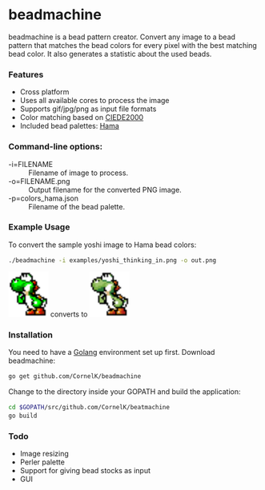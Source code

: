 # beadmachine
beadmachine is a bead pattern creator. Convert any image to a bead pattern that matches the bead colors for every pixel with the best matching bead color. It also generates a statistic about the used beads.

### Features
- Cross platform
- Uses all available cores to process the image
- Supports gif/jpg/png as input file formats
- Color matching based on [CIEDE2000](http://en.wikipedia.org/wiki/Color_difference#CIEDE2000 "")
- Included bead palettes: [Hama](http://www.hama.dk "")

### Command-line options:
<dl>
<dt>-i=FILENAME</dt>
  <dd>Filename of image to process.</dd>
<dt>-o=FILENAME.png</dt>
  <dd>Output filename for the converted PNG image.</dd>
<dt>-p=colors_hama.json</dt>
  <dd>Filename of the bead palette.</dd>
</dl>

### Example Usage
To convert the sample yoshi image to Hama bead colors:

```bash
./beadmachine -i examples/yoshi_thinking_in.png -o out.png
```

<img src="https://raw.githubusercontent.com/CornelK/beadmachine/master/examples/yoshi_thinking_in.png" alt="Yoshi thinking in" style="width: 80px;"/> converts to <img src="https://raw.githubusercontent.com/CornelK/beadmachine/master/examples/yoshi_thinking_out.png" alt="Yoshi thinking in" style="width: 80px;"/>

### Installation
You need to have a [Golang](http://golang.org/doc/install "") environment set up first. Download beadmachine:

```bash
go get github.com/CornelK/beadmachine
```

Change to the directory inside your GOPATH and build the application:

```bash
cd $GOPATH/src/github.com/CornelK/beatmachine
go build
```

### Todo
- Image resizing
- Perler palette
- Support for giving bead stocks as input
- GUI
